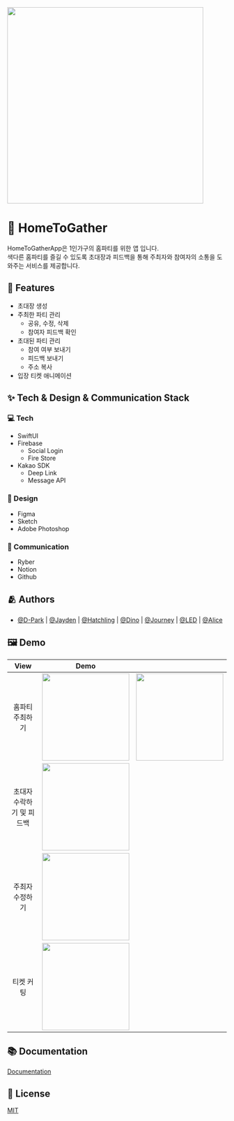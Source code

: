 <img src="https://user-images.githubusercontent.com/77766769/174481046-a8211934-782b-4536-ac36-3495c648a1d6.jpg" height="450"/>

# 🥳 HomeToGather

HomeToGatherApp은 1인가구의 홈파티를 위한 앱 입니다.<br/>
색다른 홈파티를 즐길 수 있도록 초대장과 피드백을 통해 주최자와 참여자의 소통을 도와주는 서비스를 제공합니다.


## :pushpin: Features
- 초대장 생성
- 주최한 파티 관리
  - 공유, 수정, 삭제
  - 참여자 피드백 확인
- 초대된 파티 관리
  - 참여 여부 보내기  
  - 피드백 보내기
  - 주소 복사
-  입장 티켓 애니메이션


## :sparkles: Tech & Design & Communication   Stack

### 💻 Tech
- SwiftUI  
- Firebase
  - Social Login
  - Fire Store
- Kakao SDK
  - Deep Link
  - Message API

### 🎨 Design
- Figma
- Sketch
- Adobe Photoshop

### 💬 Communication
- Ryber
- Notion
- Github 

## :people_hugging: Authors

- [@D-Park](https://www.github.com/Junghoon-P) | [@Jayden](https://www.github.com/jayden000106) | [@Hatchling](https://github.com/woo0dev) | [@Dino](https://github.com/d0yvn) | [@Journey](https://github.com/gojeongseog) | [@LED](https://www.github.com/sm-amoled) | [@Alice](https://github.com/ejalice)


## :framed_picture: Demo


<!-- ![App Screenshot](https://user-images.githubusercontent.com/77766769/174525276-7db044f5-0ea2-4461-8abe-f2323e0f9f80.gif)
![App Screenshot](https://user-images.githubusercontent.com/77766769/174525118-9ecab697-a66c-4716-a3c7-a25d99de0a28.gif)
![App Screenshot](https://user-images.githubusercontent.com/77766769/174525126-53ceb35f-0a06-45db-a172-c82a340dee14.gif)
![App Screenshot](https://user-images.githubusercontent.com/77766769/174525134-488b26c8-c9ea-406a-9b03-dad3361156c0.gif)
![App Screenshot](https://user-images.githubusercontent.com/77766769/174525139-0006a375-8d5a-4ec2-b3b1-24ac5909cb62.gif) -->

| View | Demo ||
|:---:|:---:|:---:|
|홈파티 주최하기|<img src="https://user-images.githubusercontent.com/77766769/174525276-7db044f5-0ea2-4461-8abe-f2323e0f9f80.gif" width="200"/>|<img src="https://user-images.githubusercontent.com/77766769/174525118-9ecab697-a66c-4716-a3c7-a25d99de0a28.gif" width="200"/>|
|초대자 수락하기 및 피드백|<img src="https://user-images.githubusercontent.com/77766769/174525126-53ceb35f-0a06-45db-a172-c82a340dee14.gif" width="200"/>||
|주최자 수정하기|<img src="https://user-images.githubusercontent.com/77766769/174525134-488b26c8-c9ea-406a-9b03-dad3361156c0.gif" width="200"/>||
|티켓 커팅|<img src="https://user-images.githubusercontent.com/77766769/174525139-0006a375-8d5a-4ec2-b3b1-24ac5909cb62.gif" width="200"/>||


## :books: Documentation

[Documentation](https://linktodocumentation)


## :lock_with_ink_pen: License

[MIT](https://choosealicense.com/licenses/mit/)
